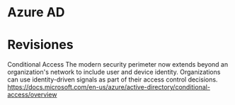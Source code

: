 # Azure AD


# Revisiones


Conditional Access
The modern security perimeter now extends beyond an organization's network to include user and device identity. Organizations can use identity-driven signals as part of their access control decisions.
https://docs.microsoft.com/en-us/azure/active-directory/conditional-access/overview